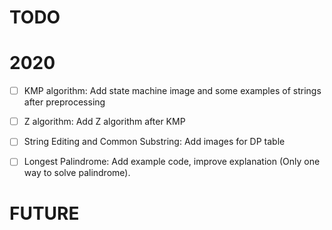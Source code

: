 # TODO

# 2020
- [ ] KMP algorithm: Add state machine image and some examples of strings
  after preprocessing

- [ ] Z algorithm: Add Z algorithm after KMP

- [ ] String Editing and Common Substring: Add images for DP table
- [ ] Longest Palindrome: Add example code, improve explanation
      (Only one way to solve palindrome).


# FUTURE
